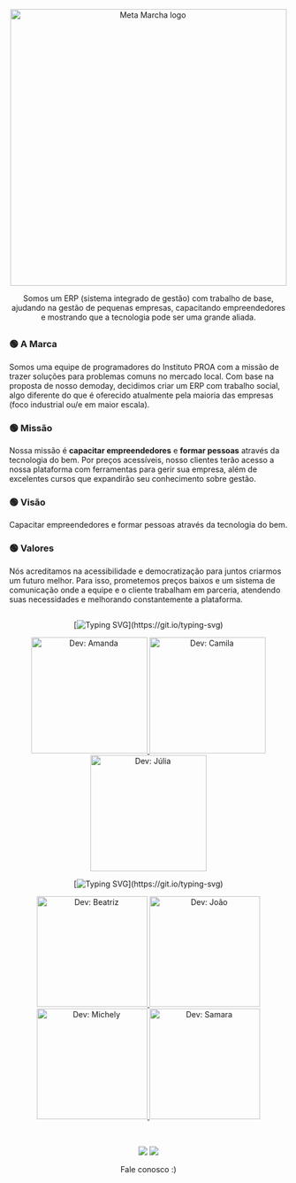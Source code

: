 <!-- sobre mós -->
<div align="center">
  <a href="https://github.com/MetaMarcha">
    <img src="https://user-images.githubusercontent.com/59957939/166427158-f07faf6a-2661-423a-8135-27a0d5b9cbba.png" alt="Meta Marcha logo" width="500">
  </a>
  
  Somos um ERP (sistema integrado de gestão) com trabalho de base, ajudando na gestão de pequenas empresas, capacitando empreendedores e mostrando que a tecnologia pode ser uma grande aliada.
</div>
<!-- sobre mós -->

##
 
  <!-- a marca -->
  <div>
     <h3>🟢 A Marca</h3>
     Somos uma equipe de programadores do Instituto PROA com a missão de trazer soluções para problemas comuns no mercado local. Com base na proposta de nosso demoday, decidimos criar um ERP com trabalho social, algo diferente do que é oferecido atualmente pela maioria das empresas (foco industrial ou/e em maior escala).
   </div>
  <!-- sobre mós -->
  
  <!-- missão -->
   <div>
     <h3>🟢 Missão</h3>
     Nossa missão é <b>capacitar empreendedores</b> e <b>formar pessoas</b> através da tecnologia do bem. Por preços acessíveis, nosso clientes terão acesso a nossa plataforma com ferramentas para gerir sua empresa, além de excelentes cursos que expandirão seu conhecimento sobre gestão.
   </div>
  <!-- missão -->
  
  <!-- visão -->
  <div>
    <h3>🟢 Visão</h3>
    Capacitar empreendedores e formar pessoas através da tecnologia do bem.
  </div>
  <!-- visão -->
  
  <!-- valores -->
  <div>
     <h3>🟢 Valores</h3>
     Nós acreditamos na acessibilidade e democratização para juntos criarmos um futuro melhor. Para isso, prometemos preços baixos e um sistema de comunicação onde a equipe e o cliente trabalham em parceria, atendendo suas necessidades e melhorando constantemente a plataforma. 
  </div>
  <!-- valores -->
  
  ##

  <!-- FRONT END -->
  <div align="center">
    
[![Typing SVG](https://readme-typing-svg.herokuapp.com/?color=46FF46&size=18&duration=8000&center=true&vCenter=true&width=800&lines=Desenvolvedores+Front-End:;)](https://git.io/typing-svg)
  
  <!-- Amanda -->
  <a href="https://github.com/amandavalentim">
    <img src="https://user-images.githubusercontent.com/59957939/166702766-d5c2a89e-a2d1-481b-97d4-08da621fd94d.png" alt="Dev: Amanda" width="210">
  </a>
  <!-- Amanda -->

  <!-- Camila -->
  <a href="https://github.com/CamilaCSoares">
    <img src="https://user-images.githubusercontent.com/59957939/166705341-047b9089-c373-4c7c-953c-bc23d0e0fd3b.png" alt="Dev: Camila" width="210">
  </a>
  <!-- Camila -->
    
  <!-- Júlia -->
  <a href="https://github.com/Unijuba">
    <img src="https://user-images.githubusercontent.com/59957939/166727484-99517093-6db0-4c2a-8a7e-a56f95304e3e.png" alt="Dev: Júlia" width="210">
  </a>
  <!-- Júlia -->
 </div>
<!-- FRONT END -->
  
<!-- BACK END -->
 <div align="center">  

[![Typing SVG](https://readme-typing-svg.herokuapp.com/?color=46FF46&size=18&duration=8000&center=true&vCenter=true&width=800&lines=Desenvolvedores+Back-End:;)](https://git.io/typing-svg)
   
  <!-- Beatriz -->
  <a href="https://github.com/beatrixiez">
    <img src="https://user-images.githubusercontent.com/59957939/166727422-583160a1-1398-4624-8095-92bf08cd8707.png" alt="Dev: Beatriz" width="200">
  </a>
  <!-- Beatriz -->
   
  <!-- João -->
  <a href="https://github.com/jpedr1nho">
    <img src="https://user-images.githubusercontent.com/59957939/166700568-660daea3-0ff3-47d3-907c-7aced6660c55.png" alt="Dev: João" width="200">
  </a>
  <!-- João -->
   
  <!-- Michely -->
  <a href="https://github.com/MichellyNonatto">
    <img src="https://user-images.githubusercontent.com/103958541/166830959-f3b95b4b-d6fe-4746-839a-e5ca4141b92b.png" alt="Dev: Michely" width="200">
  </a>
  <!-- Michely -->

  <!-- Samara -->
  <a href="https://github.com/jovemfs">
    <img src="https://user-images.githubusercontent.com/59957939/166698019-35d44070-8cf4-40ab-b1eb-37d5e95a6e30.png" alt="Dev: Samara" width="200">
  </a>
  <!-- Samara -->
   
 </div>
 <!-- BACK END -->
 
 ##
 <br>
 
 <!-- social -->
 <div align="center">
   <a href="https://www.instagram.com/metamarcha" alt="Instagram">
   <img src="https://img.shields.io/badge/-Instagram-3a993f?style=for-the-badge&logo=instagram&logoColor=FFF&link=https://www.instagram.com/metamarcha/"/></a>
   <a href="mailto:metamarchag8@gmail.com" alt="Gmail">
   <img src="https://img.shields.io/badge/-Gmail-3a993f?style=for-the-badge&logo=gmail&logoColor=FFF&link=mailto:metamarchag8@gmail.com"/></a>
   <!-- CORES: 296b2c | 3a993f -->
   <p>Fale conosco :)</p>
</div>
<!-- social -->
